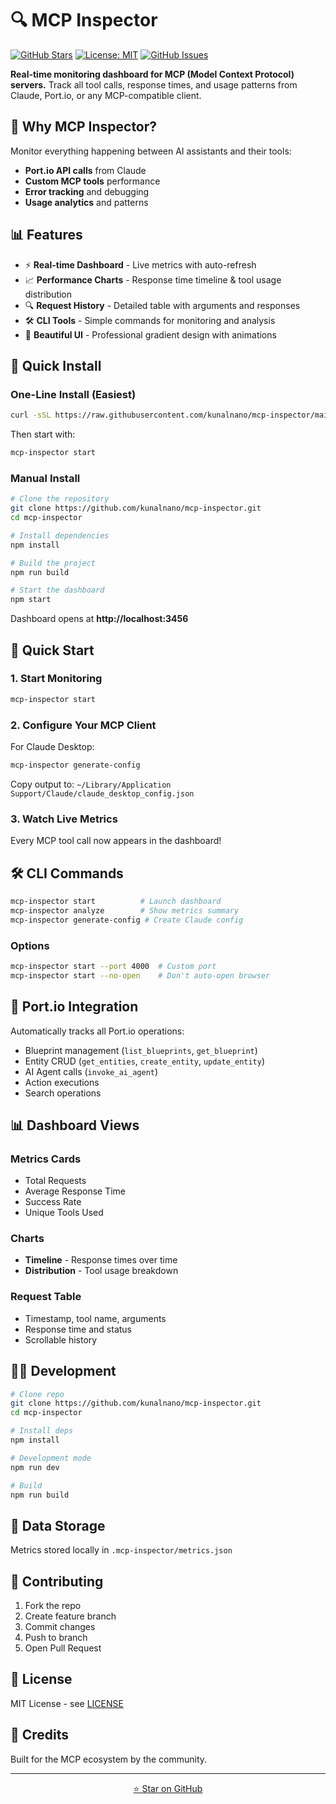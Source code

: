 # 🔍 MCP Inspector

[![GitHub Stars](https://img.shields.io/github/stars/kunalnano/mcp-inspector)](https://github.com/kunalnano/mcp-inspector/stargazers)
[![License: MIT](https://img.shields.io/badge/License-MIT-blue.svg)](https://opensource.org/licenses/MIT)
[![GitHub Issues](https://img.shields.io/github/issues/kunalnano/mcp-inspector)](https://github.com/kunalnano/mcp-inspector/issues)

**Real-time monitoring dashboard for MCP (Model Context Protocol) servers.** Track all tool calls, response times, and usage patterns from Claude, Port.io, or any MCP-compatible client.

## 🎯 Why MCP Inspector?

Monitor everything happening between AI assistants and their tools:
- **Port.io API calls** from Claude
- **Custom MCP tools** performance
- **Error tracking** and debugging
- **Usage analytics** and patterns

## 📊 Features

- ⚡ **Real-time Dashboard** - Live metrics with auto-refresh
- 📈 **Performance Charts** - Response time timeline & tool usage distribution  
- 🔍 **Request History** - Detailed table with arguments and responses
- 🛠️ **CLI Tools** - Simple commands for monitoring and analysis
- 🎨 **Beautiful UI** - Professional gradient design with animations

## 🚀 Quick Install

### One-Line Install (Easiest)

```bash
curl -sSL https://raw.githubusercontent.com/kunalnano/mcp-inspector/main/install.sh | bash
```

Then start with:
```bash
mcp-inspector start
```

### Manual Install

```bash
# Clone the repository
git clone https://github.com/kunalnano/mcp-inspector.git
cd mcp-inspector

# Install dependencies
npm install

# Build the project
npm run build

# Start the dashboard
npm start
```

Dashboard opens at **http://localhost:3456**

## 📖 Quick Start

### 1. Start Monitoring

```bash
mcp-inspector start
```

### 2. Configure Your MCP Client

For Claude Desktop:
```bash
mcp-inspector generate-config
```

Copy output to: `~/Library/Application Support/Claude/claude_desktop_config.json`

### 3. Watch Live Metrics

Every MCP tool call now appears in the dashboard!

## 🛠️ CLI Commands

```bash
mcp-inspector start          # Launch dashboard
mcp-inspector analyze        # Show metrics summary
mcp-inspector generate-config # Create Claude config
```

### Options

```bash
mcp-inspector start --port 4000  # Custom port
mcp-inspector start --no-open    # Don't auto-open browser
```

## 🔌 Port.io Integration

Automatically tracks all Port.io operations:
- Blueprint management (`list_blueprints`, `get_blueprint`)
- Entity CRUD (`get_entities`, `create_entity`, `update_entity`)  
- AI Agent calls (`invoke_ai_agent`)
- Action executions
- Search operations

## 📊 Dashboard Views

### Metrics Cards
- Total Requests
- Average Response Time
- Success Rate
- Unique Tools Used

### Charts
- **Timeline** - Response times over time
- **Distribution** - Tool usage breakdown

### Request Table
- Timestamp, tool name, arguments
- Response time and status
- Scrollable history

## 🧑‍💻 Development

```bash
# Clone repo
git clone https://github.com/kunalnano/mcp-inspector.git
cd mcp-inspector

# Install deps
npm install

# Development mode
npm run dev

# Build
npm run build
```

## 📝 Data Storage

Metrics stored locally in `.mcp-inspector/metrics.json`

## 🤝 Contributing

1. Fork the repo
2. Create feature branch
3. Commit changes
4. Push to branch
5. Open Pull Request

## 📄 License

MIT License - see [LICENSE](LICENSE)

## 🙏 Credits

Built for the MCP ecosystem by the community.

---

<p align="center">
  <a href="https://github.com/kunalnano/mcp-inspector">⭐ Star on GitHub</a>
</p>
